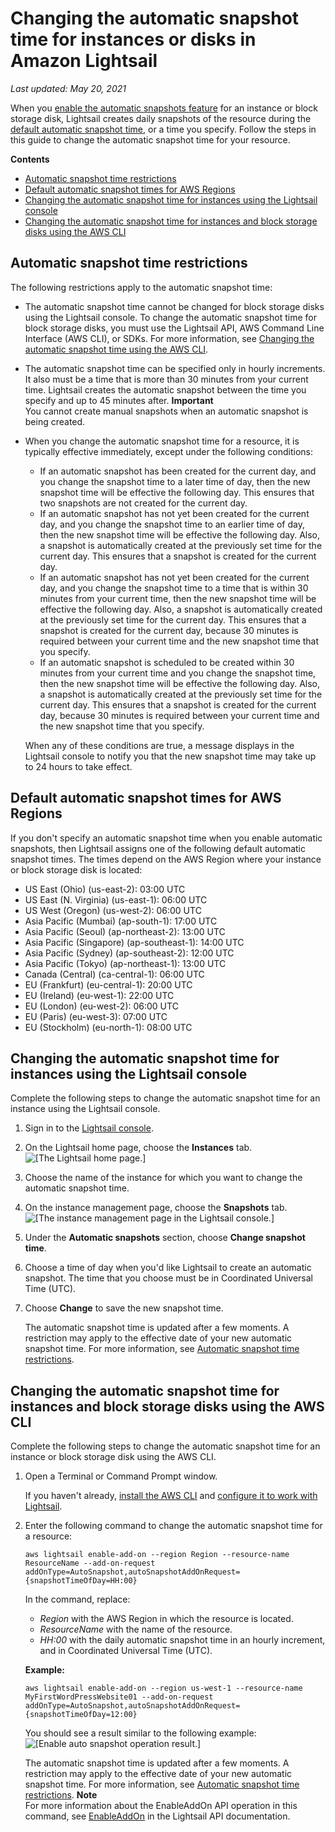 # Changing the automatic snapshot time for instances or disks in Amazon Lightsail<a name="amazon-lightsail-changing-automatic-snapshot-time"></a>

 *Last updated: May 20, 2021* 

When you [enable the automatic snapshots feature](amazon-lightsail-configuring-automatic-snapshots.md) for an instance or block storage disk, Lightsail creates daily snapshots of the resource during the [default automatic snapshot time](#default-automatic-snapshot-times), or a time you specify\. Follow the steps in this guide to change the automatic snapshot time for your resource\.

**Contents**
+ [Automatic snapshot time restrictions](#automatic-snapshot-time-restrictions)
+ [Default automatic snapshot times for AWS Regions](#default-automatic-snapshot-times)
+ [Changing the automatic snapshot time for instances using the Lightsail console](#changing-automatic-snapshot-time-using-console)
+ [Changing the automatic snapshot time for instances and block storage disks using the AWS CLI](#changing-automatic-snapshot-time-using-cli)

## Automatic snapshot time restrictions<a name="automatic-snapshot-time-restrictions"></a>

The following restrictions apply to the automatic snapshot time:
+ The automatic snapshot time cannot be changed for block storage disks using the Lightsail console\. To change the automatic snapshot time for block storage disks, you must use the Lightsail API, AWS Command Line Interface \(AWS CLI\), or SDKs\. For more information, see [Changing the automatic snapshot time using the AWS CLI](#changing-automatic-snapshot-time-using-cli)\.
+ The automatic snapshot time can be specified only in hourly increments\. It also must be a time that is more than 30 minutes from your current time\. Lightsail creates the automatic snapshot between the time you specify and up to 45 minutes after\.
**Important**  
You cannot create manual snapshots when an automatic snapshot is being created\.
+ When you change the automatic snapshot time for a resource, it is typically effective immediately, except under the following conditions:
  + If an automatic snapshot has been created for the current day, and you change the snapshot time to a later time of day, then the new snapshot time will be effective the following day\. This ensures that two snapshots are not created for the current day\.
  + If an automatic snapshot has not yet been created for the current day, and you change the snapshot time to an earlier time of day, then the new snapshot time will be effective the following day\. Also, a snapshot is automatically created at the previously set time for the current day\. This ensures that a snapshot is created for the current day\.
  + If an automatic snapshot has not yet been created for the current day, and you change the snapshot time to a time that is within 30 minutes from your current time, then the new snapshot time will be effective the following day\. Also, a snapshot is automatically created at the previously set time for the current day\. This ensures that a snapshot is created for the current day, because 30 minutes is required between your current time and the new snapshot time that you specify\.
  + If an automatic snapshot is scheduled to be created within 30 minutes from your current time and you change the snapshot time, then the new snapshot time will be effective the following day\. Also, a snapshot is automatically created at the previously set time for the current day\. This ensures that a snapshot is created for the current day, because 30 minutes is required between your current time and the new snapshot time that you specify\.

  When any of these conditions are true, a message displays in the Lightsail console to notify you that the new snapshot time may take up to 24 hours to take effect\.

## Default automatic snapshot times for AWS Regions<a name="default-automatic-snapshot-times"></a>

If you don't specify an automatic snapshot time when you enable automatic snapshots, then Lightsail assigns one of the following default automatic snapshot times\. The times depend on the AWS Region where your instance or block storage disk is located:
+ US East \(Ohio\) \(us\-east\-2\): 03:00 UTC
+ US East \(N\. Virginia\) \(us\-east\-1\): 06:00 UTC
+ US West \(Oregon\) \(us\-west\-2\): 06:00 UTC
+ Asia Pacific \(Mumbai\) \(ap\-south\-1\): 17:00 UTC
+ Asia Pacific \(Seoul\) \(ap\-northeast\-2\): 13:00 UTC
+ Asia Pacific \(Singapore\) \(ap\-southeast\-1\): 14:00 UTC
+ Asia Pacific \(Sydney\) \(ap\-southeast\-2\): 12:00 UTC
+ Asia Pacific \(Tokyo\) \(ap\-northeast\-1\): 13:00 UTC
+ Canada \(Central\) \(ca\-central\-1\): 06:00 UTC
+ EU \(Frankfurt\) \(eu\-central\-1\): 20:00 UTC
+ EU \(Ireland\) \(eu\-west\-1\): 22:00 UTC
+ EU \(London\) \(eu\-west\-2\): 06:00 UTC
+ EU \(Paris\) \(eu\-west\-3\): 07:00 UTC
+ EU \(Stockholm\) \(eu\-north\-1\): 08:00 UTC

## Changing the automatic snapshot time for instances using the Lightsail console<a name="changing-automatic-snapshot-time-using-console"></a>

Complete the following steps to change the automatic snapshot time for an instance using the Lightsail console\.

1. Sign in to the [Lightsail console](https://lightsail.aws.amazon.com/)\.

1. On the Lightsail home page, choose the **Instances** tab\.  
![\[The Lightsail home page.\]](https://d9yljz1nd5001.cloudfront.net/en_us/2c7274df55d082980824e6f5d4268a07/images/amazon-lightsail-home-page-instances-storage.png)

1. Choose the name of the instance for which you want to change the automatic snapshot time\.

1. On the instance management page, choose the **Snapshots** tab\.  
![\[The instance management page in the Lightsail console.\]](https://d9yljz1nd5001.cloudfront.net/en_us/2c7274df55d082980824e6f5d4268a07/images/amazon-lightsail-instance-management-snapshots.png)

1. Under the **Automatic snapshots** section, choose **Change snapshot time**\.

1. Choose a time of day when you'd like Lightsail to create an automatic snapshot\. The time that you choose must be in Coordinated Universal Time \(UTC\)\.

1. Choose **Change** to save the new snapshot time\.

   The automatic snapshot time is updated after a few moments\. A restriction may apply to the effective date of your new automatic snapshot time\. For more information, see [Automatic snapshot time restrictions](#automatic-snapshot-time-restrictions)\.

## Changing the automatic snapshot time for instances and block storage disks using the AWS CLI<a name="changing-automatic-snapshot-time-using-cli"></a>

Complete the following steps to change the automatic snapshot time for an instance or block storage disk using the AWS CLI\.

1. Open a Terminal or Command Prompt window\.

   If you haven't already, [install the AWS CLI](lightsail-how-to-set-up-and-configure-aws-cli.md) and [configure it to work with Lightsail](lightsail-how-to-set-up-access-keys-to-use-sdk-api-cli.md)\.

1. Enter the following command to change the automatic snapshot time for a resource:

   ```
   aws lightsail enable-add-on --region Region --resource-name ResourceName --add-on-request addOnType=AutoSnapshot,autoSnapshotAddOnRequest={snapshotTimeOfDay=HH:00}
   ```

   In the command, replace:
   + *Region* with the AWS Region in which the resource is located\.
   + *ResourceName* with the name of the resource\.
   + *HH:00* with the daily automatic snapshot time in an hourly increment, and in Coordinated Universal Time \(UTC\)\.

   **Example:**

   ```
   aws lightsail enable-add-on --region us-west-1 --resource-name MyFirstWordPressWebsite01 --add-on-request addOnType=AutoSnapshot,autoSnapshotAddOnRequest={snapshotTimeOfDay=12:00}
   ```

   You should see a result similar to the following example:  
![\[Enable auto snapshot operation result.\]](https://d9yljz1nd5001.cloudfront.net/en_us/2c7274df55d082980824e6f5d4268a07/images/amazon-lightsail-update-auto-snapshot-time-operation.png)

   The automatic snapshot time is updated after a few moments\. A restriction may apply to the effective date of your new automatic snapshot time\. For more information, see [Automatic snapshot time restrictions](#automatic-snapshot-time-restrictions)\.
**Note**  
For more information about the EnableAddOn API operation in this command, see [EnableAddOn](https://docs.aws.amazon.com/lightsail/2016-11-28/api-reference/API_EnableAddOn.html) in the Lightsail API documentation\.